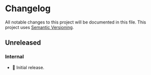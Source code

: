# Changelog

All notable changes to this project will be documented in this file.
This project uses [Semantic Versioning](https://semver.org/spec/v2.0.0.html).

## Unreleased

### Internal

- 🎉 Initial release.

<!-- [0.0.0]: https://github.com/sunsided/arraysetcell/releases/tag/0.0.0 -->
